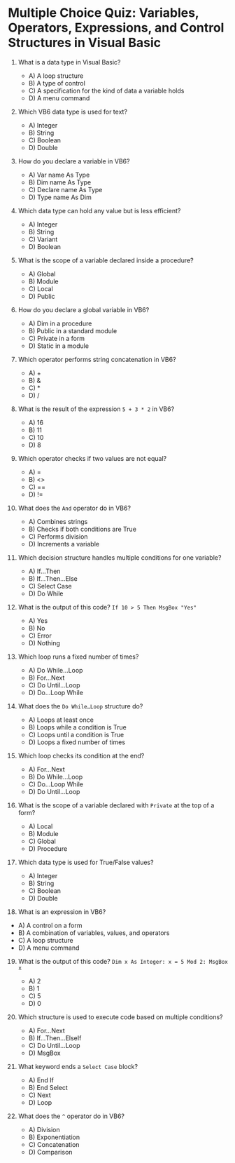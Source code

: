# Multiple Choice Quiz: Variables, Operators, Expressions, and Control Structures in Visual Basic

1. What is a data type in Visual Basic?
   - A) A loop structure
   - B) A type of control
   - C) A specification for the kind of data a variable holds
   - D) A menu command
   

2. Which VB6 data type is used for text?
   - A) Integer
   - B) String
   - C) Boolean
   - D) Double
   

3. How do you declare a variable in VB6?
   - A) Var name As Type
   - B) Dim name As Type
   - C) Declare name As Type
   - D) Type name As Dim
   

4. Which data type can hold any value but is less efficient?
   - A) Integer
   - B) String
   - C) Variant
   - D) Boolean
   

5. What is the scope of a variable declared inside a procedure?
   - A) Global
   - B) Module
   - C) Local
   - D) Public
   

6. How do you declare a global variable in VB6?
   - A) Dim in a procedure
   - B) Public in a standard module
   - C) Private in a form
   - D) Static in a module
   

7. Which operator performs string concatenation in VB6?
   - A) +
   - B) &
   - C) *
   - D) /
   

8. What is the result of the expression `5 + 3 * 2` in VB6?
   - A) 16
   - B) 11
   - C) 10
   - D) 8
   

9. Which operator checks if two values are not equal?
   - A) =
   - B) <>
   - C) ==
   - D) !=
   

10. What does the `And` operator do in VB6?
    - A) Combines strings
    - B) Checks if both conditions are True
    - C) Performs division
    - D) Increments a variable
    

11. Which decision structure handles multiple conditions for one variable?
    - A) If…Then
    - B) If…Then…Else
    - C) Select Case
    - D) Do While
    

12. What is the output of this code? `If 10 > 5 Then MsgBox "Yes"`
    - A) Yes
    - B) No
    - C) Error
    - D) Nothing
    

13. Which loop runs a fixed number of times?
    - A) Do While…Loop
    - B) For…Next
    - C) Do Until…Loop
    - D) Do…Loop While
    

14. What does the `Do While…Loop` structure do?
    - A) Loops at least once
    - B) Loops while a condition is True
    - C) Loops until a condition is True
    - D) Loops a fixed number of times
    

15. Which loop checks its condition at the end?
    - A) For…Next
    - B) Do While…Loop
    - C) Do…Loop While
    - D) Do Until…Loop
    

16. What is the scope of a variable declared with `Private` at the top of a form?
    - A) Local
    - B) Module
    - C) Global
    - D) Procedure
    

17. Which data type is used for True/False values?
    - A) Integer
    - B) String
    - C) Boolean
    - D) Double
    

18. What is an expression in VB6?
   - A) A control on a form
   - B) A combination of variables, values, and operators
   - C) A loop structure
   - D) A menu command
   

19. What is the output of this code? `Dim x As Integer: x = 5 Mod 2: MsgBox x`
    - A) 2
    - B) 1
    - C) 5
    - D) 0
    

20. Which structure is used to execute code based on multiple conditions?
    - A) For…Next
    - B) If…Then…ElseIf
    - C) Do Until…Loop
    - D) MsgBox
    

21. What keyword ends a `Select Case` block?
    - A) End If
    - B) End Select
    - C) Next
    - D) Loop
    

22. What does the `^` operator do in VB6?
    - A) Division
    - B) Exponentiation
    - C) Concatenation
    - D) Comparison
    